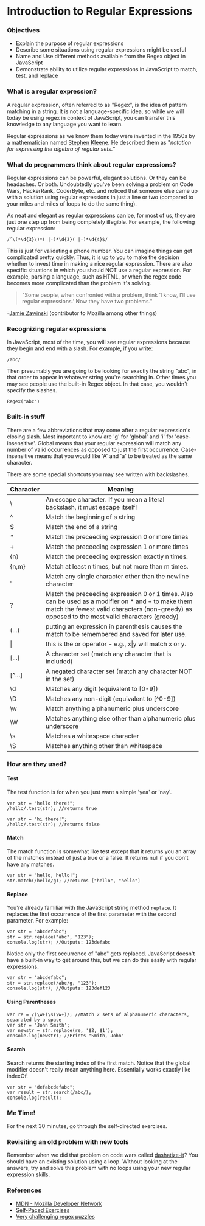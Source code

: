 # Introduction to Regular Expressions

### Objectives

- Explain the purpose of regular expressions
- Describe some situations using regular expressions might be useful
- Name and Use different methods available from the Regex object in JavaScript
- Demonstrate ability to utilize regular expressions in JavaScript to match, test, and replace

### What is a regular expression?

A regular expression, often referred to as "Regex", is the idea of pattern matching in 
a string. It is not a language-specific idea, so while we will today be using regex in 
context of JavaScript, you can transfer this knowledge to any language you want to learn.

Regular expressions as we know them today were invented in the 1950s by a mathematician 
named [Stephen Kleene](https://en.wikipedia.org/wiki/Stephen_Cole_Kleene). He described them as "*notation for expressing the algebra of regular sets.*"

### What do programmers think about regular expressions?

Regular expressions can be powerful, elegant solutions. Or they can be headaches. Or both.
Undoubtedly you've been solving a problem on Code Wars, HackerRank, CoderByte, etc. and 
noticed that someone else came up with a solution using regular expressions in just a 
line or two (compared to your miles and miles of loops to do the same thing).

As neat and elegant as regular expressions can be, for most of us, they are just one 
step up from being completely illegible. For example, the following regular expression:

```
/^\(*\d{3}\)*( |-)*\d{3}( |-)*\d{4}$/
```

This is just for validating a phone number. You can imagine things can get complicated pretty quickly. Thus, it is up to you to make the decision whether to invest time in making a nice regular expression. There are also specific situations in which you should NOT use a regular expression. For example, parsing a language, such as HTML, or when the regex code becomes more complicated than the problem it's solving.

>"Some people, when confronted with a problem, think ‘I know, I’ll use regular expressions.’ Now they have two problems."

-[Jamie Zawinski](https://en.wikipedia.org/wiki/Jamie_Zawinski) (contributor to Mozilla among other things)


### Recognizing regular expressions

In JavaScript, most of the time, you will see regular expressions because they begin 
and end with a slash. For example, if you write:

```
/abc/
```

Then presumably you are going to be looking for exactly the string "abc", in that order 
to appear in whatever string you're searching in. Other times you may see people use the 
built-in Regex object. In that case, you wouldn't specify the slashes.

```
Regex("abc")
```

### Built-in stuff

There are a few abbreviations that may come after a regular expression's closing slash. Most 
important to know are 'g' for 'global' and 'i' for 'case-insensitive'. Global means that your 
regular expression will match any number of valid occurrences as opposed to just the first occurrence. Case-insensitive means that you would like 'A' and 'a' to be treated as the same character.

There are some special shortcuts you may see written with backslashes.

| Character | Meaning |
| ----- |--------------------------------------------------------------------------|
| \ | An escape character. If you mean a literal backslash, it must escape itself! |
| ^ | Match the beginning of a string |
| $ | Match the end of a string | 
| * | Match the preceeding expression 0 or more times |
| + | Match the preceeding expression 1 or more times |
| {n} | Match the preceeding expression exactly n times. |
| {n,m} | Match at least n times, but not more than m times. |
| . | Match any single character other than the newline character |
| ? | Match the preceeding expression 0 or 1 times. Also can be used as a modifier on * and + to make them match the fewest valid characters (non-greedy) as opposed to the most valid characters (greedy) |
| (...) | putting an expression in parenthesis causes the match to be remembered and saved for later use. |
| \| | this is the or operator - e.g., x\|y will match x or y. |
| [...] | A character set (match any character that is included) |
| [^...] | A negated character set (match any character NOT in the set) |
| \d | Matches any digit (equivalent to [0-9]) |
| \D | Matches any non-digit (equivalent to [^0-9]) |
| \w | Match anything alphanumeric plus underscore |
| \W | Matches anything else other than alphanumeric plus underscore |
| \s | Matches a whitespace character |
| \S | Matches anything other than whitespace |

### How are they used?

#### Test

The test function is for when you just want a simple 'yea' or 'nay'.

```
var str = "hello there!";
/hello/.test(str); //returns true
```

```
var str = "hi there!";
/hello/.test(str); //returns false
```

#### Match

The match function is somewhat like test except that it returns you an array of the matches instead of just a true or a false. It returns null if you don't have any matches.

```
var str = "hello, hello!";
str.match(/hello/g); //returns ["hello", "hello"]
```

#### Replace

You're already familiar with the JavaScript string method `replace`. It replaces the first 
occurrence of the first parameter with the second parameter. For example:

```
var str = "abcdefabc";
str = str.replace("abc", "123");
console.log(str); //Outputs: 123defabc
```

Notice only the first occurrence of "abc" gets replaced. JavaScript doesn't have a built-in way to 
get around this, but we can do this easily with regular expressions.

```
var str = "abcdefabc";
str = str.replace(/abc/g, "123");
console.log(str); //Outputs: 123def123
```

#### Using Parentheses

```
var re = /(\w+)\s(\w+)/; //Match 2 sets of alphanumeric characters, separated by a space
var str = 'John Smith';
var newstr = str.replace(re, '$2, $1'); 
console.log(newstr); //Prints "Smith, John"
```

#### Search

Search returns the starting index of the first match. Notice that the global modifier doesn't really mean anything here. Essentially works exactly like indexOf.

```
var str = "defabcdefabc";
var result = str.search(/abc/);
console.log(result);
```

### Me Time!

For the next 30 minutes, go through the self-directed exercises.

### Revisiting an old problem with new tools

Remember when we did that problem on code wars called [dashatize-it](https://www.codewars.com/kata/dashatize-it/)? You should have an existing solution using a loop. Without looking at the answers, try and solve this problem with no loops using your new regular expression skills.

### References
- [MDN - Mozilla Developer Network](https://developer.mozilla.org/en-US/docs/Web/JavaScript/Guide/Regular_Expressions)
- [Self-Paced Exercises](https://regexone.com/)
- [Very challenging regex puzzles](https://regexcrossword.com/)
